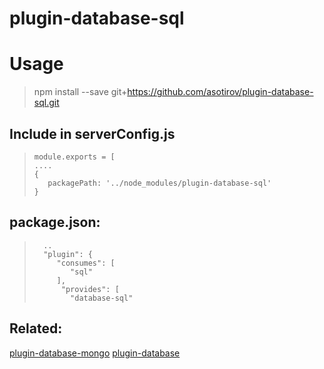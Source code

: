 # plugin-database-sql

# Usage

> npm install --save git+https://github.com/asotirov/plugin-database-sql.git

## Include in serverConfig.js

>     module.exports = [
>     ....
>     {
>        packagePath: '../node_modules/plugin-database-sql'
>     }

## package.json:

>       ..
>       "plugin": {
>          "consumes": [
>             "sql"
>          ],
>           "provides": [
>             "database-sql"

## Related:

 [plugin-database-mongo](https://github.com/asotirov/plugin-database-mongo.git)
 [plugin-database](https://github.com/asotirov/plugin-database.git)

